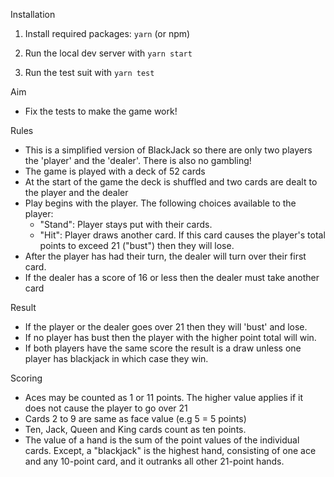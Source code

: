 Installation
1. Install required packages: `yarn` (or npm)

2. Run the local dev server with `yarn start`

3. Run the test suit with `yarn test`

Aim
* Fix the tests to make the game work!

Rules

* This is a simplified version of BlackJack so there are only two players the 'player' and the 'dealer'. There is also no gambling!
* The game is played with a deck of 52 cards
* At the start of the game the deck is shuffled and two cards are dealt to the player and the dealer
* Play begins with the player. The following choices available to the player:
    * "Stand": Player stays put with their cards.
    * "Hit": Player draws another card. If this card causes the player's total points to exceed 21 ("bust") then they will lose.
* After the player has had their turn, the dealer will turn over their first card.
* If the dealer has a score of 16 or less then the dealer must take another card

Result

* If the player or the dealer goes over 21 then they will 'bust' and lose.
* If no player has bust then the player with the higher point total will win.
* If both players have the same score the result is a draw unless one player has blackjack in which case they win.

Scoring

* Aces may be counted as 1 or 11 points. The higher value applies if it does not cause the player to go over 21
* Cards 2 to 9 are same as face value (e.g 5 = 5 points)
* Ten, Jack, Queen and King cards count as ten points.
* The value of a hand is the sum of the point values of the individual cards. Except, a "blackjack" is the highest hand, consisting of one ace and any 10-point card, and it outranks all other 21-point hands.
